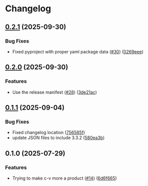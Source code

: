 # Changelog

## [0.2.1](https://github.com/suse-edge/support-tools/compare/components-versions-v0.2.0...components-versions-v0.2.1) (2025-09-30)


### Bug Fixes

* Fixed pyproject with proper yaml package data ([#30](https://github.com/suse-edge/support-tools/issues/30)) ([0269eee](https://github.com/suse-edge/support-tools/commit/0269eeeac953f2dcac002cd52cae9336a295b2ba))

## [0.2.0](https://github.com/suse-edge/support-tools/compare/components-versions-v0.1.1...components-versions-v0.2.0) (2025-09-30)


### Features

* Use the release manifest ([#28](https://github.com/suse-edge/support-tools/issues/28)) ([3de21ac](https://github.com/suse-edge/support-tools/commit/3de21ac10808aaba88526f5ac21e2c8c7996062a))

## [0.1.1](https://github.com/suse-edge/support-tools/compare/components-versions-v0.1.0...components-versions-v0.1.1) (2025-09-04)


### Bug Fixes

* Fixed changelog location ([756585f](https://github.com/suse-edge/support-tools/commit/756585f14ca8f1360f5e3bcd2611d32f89a74091))
* update JSON files to include 3.3.2 ([580ea3b](https://github.com/suse-edge/support-tools/commit/580ea3bd7978c8c1f4d7ecaa15f091d6e665983b))

## 0.1.0 (2025-07-29)


### Features

* Trying to make c-v more a product ([#14](https://github.com/suse-edge/support-tools/issues/14)) ([6d6f665](https://github.com/suse-edge/support-tools/commit/6d6f665699089e6ad776947d083903446026c40d))
